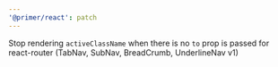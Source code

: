 ```yaml
---
'@primer/react': patch
---
```


Stop rendering `activeClassName` when there is no `to` prop is passed for react-router (TabNav, SubNav, BreadCrumb, UnderlineNav v1)
